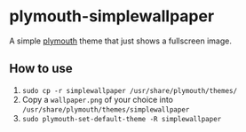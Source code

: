 # plymouth-simplewallpaper

A simple [plymouth](https://wiki.archlinux.org/title/Plymouth) theme that just
shows a fullscreen image.

## How to use

1. `sudo cp -r simplewallpaper /usr/share/plymouth/themes/`
2. Copy a `wallpaper.png` of your choice into `/usr/share/plymouth/themes/simplewallpaper`
3. `sudo plymouth-set-default-theme -R simplewallpaper`
